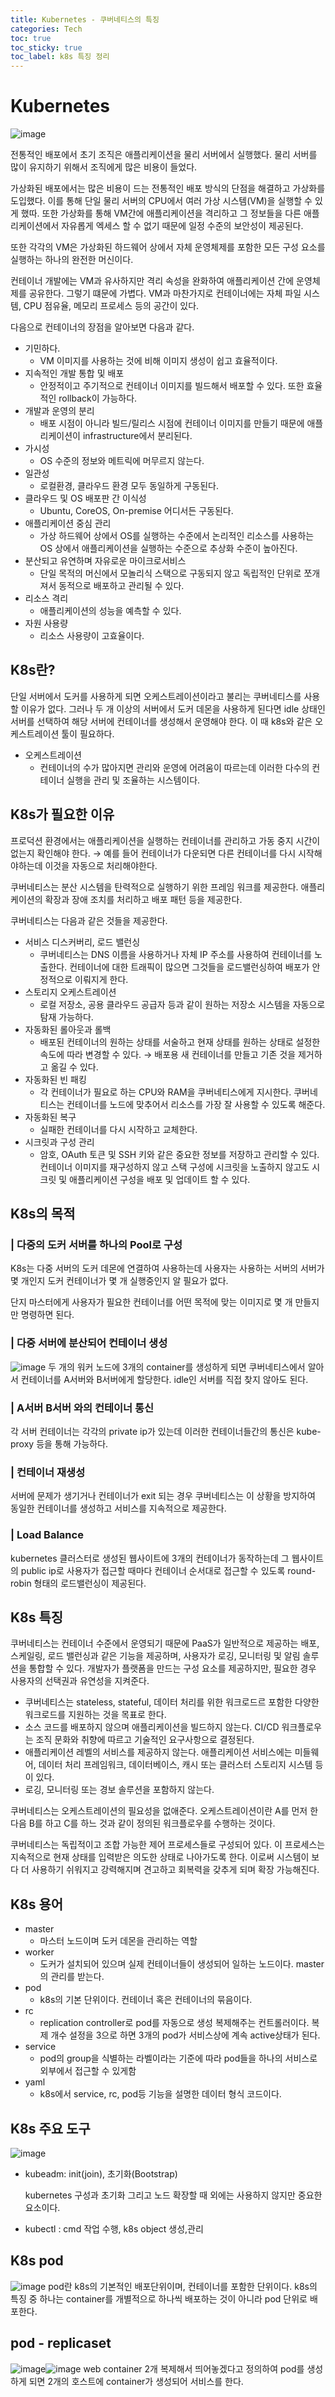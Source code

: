 ```yaml
---
title: Kubernetes - 쿠버네티스의 특징
categories: Tech
toc: true
toc_sticky: true
toc_label: k8s 특징 정리
---
```


# Kubernetes

![image](https://user-images.githubusercontent.com/63439911/196174608-3ad5f71c-86f4-4c4d-a8d2-f8056d8060bd.png)


전통적인 배포에서 초기 조직은 애플리케이션을 물리 서버에서 실행했다. 물리 서버를 많이 유지하기 위해서 조직에게 많은 비용이 들었다.

가상화된 배포에서는 많은 비용이 드는 전통적인 배포 방식의 단점을 해결하고 가상화를 도입했다. 이를 통해 단일 물리 서버의 CPU에서 여러 가상 시스템(VM)을 실행할 수 있게 했따. 또한 가상화를 통해 VM간에 애플리케이션을 격리하고 그 정보들을 다른 애플리케이션에서 자유롭게 엑세스 할 수 없기 때문에 일정 수준의 보안성이 제공된다.

또한 각각의 VM은 가상화된 하드웨어 상에서 자체 운영체제를 포함한 모든 구성 요소를 실행하는 하나의 완전한 머신이다.

컨테이너 개발에는 VM과 유사하지만 격리 속성을 완화하여 애플리케이션 간에 운영체제를 공유한다. 그렇기 떄문에 가볍다. VM과 마찬가지로 컨테이너에는 자체 파일 시스템, CPU 점유율, 메모리 프로세스 등의 공간이 있다. 

다음으로 컨테이너의 장점을 알아보면 다음과 같다.

- 기민하다.
    - VM 이미지를 사용하는 것에 비해 이미지 생성이 쉽고 효율적이다.
- 지속적인 개발 통합 및 배포
    - 안정적이고 주기적으로 컨테이너 이미지를 빌드해서 배포할 수 있다. 또한 효율적인 rollback이 가능하다.
- 개발과 운영의 분리
    - 배포 시점이 아니라 빌드/릴리스 시점에 컨테이너 이미지를 만들기 때문에 애플리케이션이 infrastructure에서 분리된다.
- 가시성
    - OS 수준의 정보와 메트릭에 머무르지 않는다.
- 일관성
    - 로컬환경, 클라우드 환경 모두 동일하게 구동된다.
- 클라우드 및 OS 배포판 간 이식성
    - Ubuntu, CoreOS, On-premise 어디서든 구동된다.
- 애플리케이션 중심 관리
    - 가상 하드웨어 상에서 OS를 실행하는 수준에서 논리적인 리소스를 사용하는 OS 상에서 애플리케이션을 실행하는 수준으로 추상화 수준이 높아진다.
- 분산되고 유연하며 자유로운 마이크로서비스
    - 단일 목적의 머신에서 모놀리식 스택으로 구동되지 않고 독립적인 단위로 쪼개져서 동적으로 배포하고 관리될 수 있다.
- 리소스 격리
    - 애플리케이션의 성능을 예측할 수 있다.
- 자원 사용량
    - 리소스 사용량이 고효율이다.
## K8s란?

단일 서버에서 도커를 사용하게 되면 오케스트레이션이라고 불리는 쿠버네티스를 사용할 이유가 없다. 그러나 두 개 이상의 서버에서 도커 데몬을 사용하게 된다면 idle 상태인 서버를 선택하여 해당 서버에 컨테이너를 생성해서 운영해야 한다. 이 때 k8s와 같은 오케스트레이션 툴이 필요하다.

- 오케스트레이션
    - 컨테이너의 수가 많아지면 관리와 운영에 어려움이 따르는데 이러한 다수의 컨테이너 실행을 관리 및 조율하는 시스템이다.

## K8s가 필요한 이유

프로덕션 환경에서는 애플리케이션을 실행하는 컨테이너를 관리하고 가동 중지 시간이 없는지 확인해야 한다. → 예를 들어 컨테이너가 다운되면 다른 컨테이너를 다시 시작해야하는데 이것을 자동으로 처리해야한다.

쿠버네티스는 분산 시스템을 탄력적으로 실행하기 위한 프레임 워크를 제공한다. 애플리케이션의 확장과 장애 조치를 처리하고 배포 패턴 등을 제공한다.

쿠버네티스는 다음과 같은 것들을 제공한다.

- 서비스 디스커버리, 로드 밸런싱
    - 쿠버네티스는 DNS 이름을 사용하거나 자체 IP 주소를 사용하여 컨테이너를 노출한다. 컨테이너에 대한 트래픽이 많으면 그것들을 로드밸런싱하여 배포가 안정적으로 이뤄지게 한다.
- 스토리지 오케스트레이션
    - 로컬 저장소, 공용 클라우드 공급자 등과 같이 원하는 저장소 시스템을 자동으로 탐재 가능하다.
- 자동화된 롤아웃과 롤백
    - 배포된 컨테이너의 원하는 상태를 서술하고 현재 상태를 원하는 상태로 설정한 속도에 따라 변경할 수 있다. → 배포용 새 컨테이너를 만들고 기존 것을 제거하고 옮길 수 있다.
- 자동화된 빈 패킹
    - 각 컨테이너가 필요로 하는 CPU와 RAM을 쿠버네티스에게 지시한다. 쿠버네티스는 컨테이너를 노드에 맞추어서 리소스를 가장 잘 사용할 수 있도록 해준다.
- 자동화된 복구
    - 실패한 컨테이너를 다시 시작하고 교체한다.
- 시크릿과 구성 관리
    - 암호, OAuth 토큰 및 SSH 키와 같은 중요한 정보를 저장하고 관리할 수 있다. 컨테이너 이미지를 재구성하지 않고 스택 구성에 시크릿을 노출하지 않고도 시크릿 및 애플리케이션 구성을 배포 및 업데이트 할 수 있다.
## K8s의 목적

### | 다중의 도커 서버를 하나의 Pool로 구성

K8s는 다중 서버의 도커 데몬에 연결하여 사용하는데 사용자는 사용하는 서버의 서버가 몇 개인지 도커 컨테이너가 몇 개 실행중인지 알 필요가 없다. 

단지 마스터에게 사용자가 필요한 컨테이너를 어떤 목적에 맞는 이미지로 몇 개 만들지만 명령하면 된다.

### | 다중 서버에 분산되어 컨테이너 생성
![image](https://user-images.githubusercontent.com/63439911/196420747-87fb2f40-45ef-4582-85ec-d2ebada342d9.png)
두 개의 워커 노드에 3개의 container를 생성하게 되면 쿠버네티스에서 알아서 컨테이너를 A서버와 B서버에게 할당한다. idle인 서버를 직접 찾지 않아도 된다.

### | A서버 B서버 와의 컨테이너 통신

각 서버 컨테이너는 각각의 private ip가 있는데 이러한 컨테이너들간의 통신은 kube-proxy 등을 통해 가능하다.

### | 컨테이너 재생성

서버에 문제가 생기거나 컨테이너가 exit 되는 경우 쿠버네티스는 이 상황을 방지하여 동일한 컨테이너를 생성하고 서비스를 지속적으로 제공한다.

### | Load Balance

kubernetes 클러스터로 생성된 웹사이트에 3개의 컨테이너가 동작하는데 그 웹사이트의 public ip로 사용자가 접근할 때마다 컨테이너 순서대로 접근할 수 있도록 round-robin 형태의 로드밸런싱이 제공된다.

## K8s 특징

쿠버네티스는 컨테이너 수준에서 운영되기 때문에 PaaS가 일반적으로 제공하는 배포, 스케일링, 로드 밸런싱과 같은 기능을 제공하며, 사용자가 로깅, 모니터링 및 알림 솔루션을 통합할 수 있다. 개발자가 플랫폼을 만드는 구성 요소를 제공하지만, 필요한 경우 사용자의 선택권과 유연성을 지켜준다.

- 쿠버네티스는 stateless, stateful, 데이터 처리를 위한 워크로드르 포함한 다양한 워크로드를 지원하는 것을 목표로 한다.
- 소스 코드를 배포하지 않으며 애플리케이션을 빌드하지 않는다. CI/CD 워크플로우는 조직 문화와 취향에 따르고 기술적인 요구사항으로 결정된다.
- 애플리케이션 레벨의 서비스를 제공하지 않는다. 애플리케이션 서비스에는 미들웨어, 데이터 처리 프레임워크, 데이터베이스, 캐시 또는 클러스터 스토리지 시스템 등이 있다.
- 로깅, 모니터링 또는 경보 솔루션을 포함하지 않는다.

쿠버네티스는 오케스트레이션의 필요성을 없애준다. 오케스트레이션이란 A를 먼저 한 다음 B를 하고 C를 하느 것과 같이 정의된 워크플로우를 수행하는 것이다.

쿠버네티스는 독립적이고 조합 가능한 제어 프로세스들로 구성되어 있다. 이 프로세스는 지속적으로 현재 상태를 입력받은 의도한 상태로 나아가도록 한다. 이로써 시스템이 보다 더 사용하기 쉬워지고 강력해지며 견고하고 회복력을 갖추게 되며 확장 가능해진다.

## K8s 용어

- master
    - 마스터 노드이며 도커 데몬을 관리하는 역할
- worker
    - 도커가 설치되어 있으며 실제 컨테이너들이 생성되어 일하는 노드이다. master의 관리를 받는다.
- pod
    - k8s의 기본 단위이다. 컨테이너 혹은 컨테이너의 묶음이다.
- rc
    - replication controller로 pod를 자동으로 생성 복제해주는 컨트롤러이다. 복제 개수 설정을 3으로 하면 3개의 pod가 서비스상에 계속 active상태가 된다.
- service
    - pod의 group을 식별하는 라벨이라는 기준에 따라 pod들을 하나의 서비스로 외부에서 접근할 수 있게함
- yaml
    - k8s에서 service, rc, pod등 기능을 설명한 데이터 형식 코드이다.

## K8s 주요 도구
![image](https://user-images.githubusercontent.com/63439911/196420924-63e71c1c-69a4-4e14-a14d-d280644a5ea1.png)
- kubeadm: init(join), 초기화(Bootstrap)
    
    kubernetes 구성과 초기화 그리고 노드 확장할 때 외에는 사용하지 않지만 중요한 요소이다.
    
- kubectl : cmd 작업 수행, k8s object 생성,관리
## K8s pod
![image](https://user-images.githubusercontent.com/63439911/196421075-c91721f6-4da4-4e42-8a2a-acd51beaaf6c.png)
pod란 k8s의 기본적인 배포단위이며, 컨테이너를 포함한 단위이다. k8s의 특징 중 하나는 container를 개별적으로 하나씩 배포하는 것이 아니라 pod 단위로 배포한다.

## pod - replicaset
![image](https://user-images.githubusercontent.com/63439911/196421191-3bd38cda-0cb2-42c9-910d-86555a5b3bc5.png)![image](https://user-images.githubusercontent.com/63439911/196421216-c651d847-b2d6-4334-9324-9ecbed49da5b.png)
web container 2개 복제해서 띄어놓겠다고 정의하여 pod를 생성하게 되면 2개의 호스트에 container가 생성되어 서비스를 한다.
